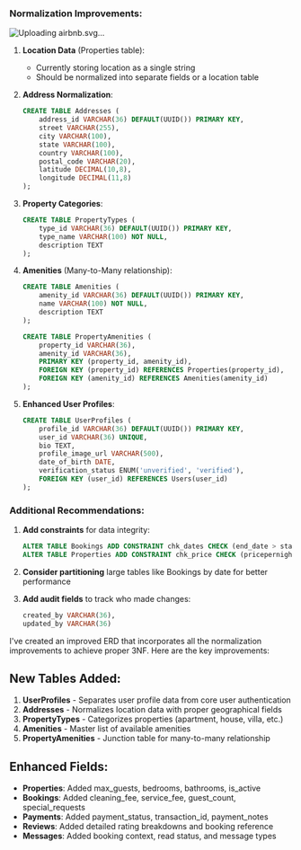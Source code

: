 ### Normalization Improvements:
![Uploading airbnb.svg…]()


1. **Location Data** (Properties table):
   - Currently storing location as a single string
   - Should be normalized into separate fields or a location table

2. **Address Normalization**:
   ```sql
   CREATE TABLE Addresses (
       address_id VARCHAR(36) DEFAULT(UUID()) PRIMARY KEY,
       street VARCHAR(255),
       city VARCHAR(100),
       state VARCHAR(100),
       country VARCHAR(100),
       postal_code VARCHAR(20),
       latitude DECIMAL(10,8),
       longitude DECIMAL(11,8)
   );
   ```

3. **Property Categories**:
   ```sql
   CREATE TABLE PropertyTypes (
       type_id VARCHAR(36) DEFAULT(UUID()) PRIMARY KEY,
       type_name VARCHAR(100) NOT NULL,
       description TEXT
   );
   ```

4. **Amenities** (Many-to-Many relationship):
   ```sql
   CREATE TABLE Amenities (
       amenity_id VARCHAR(36) DEFAULT(UUID()) PRIMARY KEY,
       name VARCHAR(100) NOT NULL,
       description TEXT
   );
   
   CREATE TABLE PropertyAmenities (
       property_id VARCHAR(36),
       amenity_id VARCHAR(36),
       PRIMARY KEY (property_id, amenity_id),
       FOREIGN KEY (property_id) REFERENCES Properties(property_id),
       FOREIGN KEY (amenity_id) REFERENCES Amenities(amenity_id)
   );
   ```

5. **Enhanced User Profiles**:
   ```sql
   CREATE TABLE UserProfiles (
       profile_id VARCHAR(36) DEFAULT(UUID()) PRIMARY KEY,
       user_id VARCHAR(36) UNIQUE,
       bio TEXT,
       profile_image_url VARCHAR(500),
       date_of_birth DATE,
       verification_status ENUM('unverified', 'verified'),
       FOREIGN KEY (user_id) REFERENCES Users(user_id)
   );
   ```

### Additional Recommendations:

1. **Add constraints** for data integrity:
   ```sql
   ALTER TABLE Bookings ADD CONSTRAINT chk_dates CHECK (end_date > start_date);
   ALTER TABLE Properties ADD CONSTRAINT chk_price CHECK (pricepernight > 0);
   ```

2. **Consider partitioning** large tables like Bookings by date for better performance

3. **Add audit fields** to track who made changes:
   ```sql
   created_by VARCHAR(36),
   updated_by VARCHAR(36)
   ```
I've created an improved ERD that incorporates all the normalization improvements to achieve proper 3NF. Here are the key improvements:

## New Tables Added:

1. **UserProfiles** - Separates user profile data from core user authentication
2. **Addresses** - Normalizes location data with proper geographical fields
3. **PropertyTypes** - Categorizes properties (apartment, house, villa, etc.)
4. **Amenities** - Master list of available amenities
5. **PropertyAmenities** - Junction table for many-to-many relationship

## Enhanced Fields:

- **Properties**: Added max_guests, bedrooms, bathrooms, is_active
- **Bookings**: Added cleaning_fee, service_fee, guest_count, special_requests
- **Payments**: Added payment_status, transaction_id, payment_notes
- **Reviews**: Added detailed rating breakdowns and booking reference
- **Messages**: Added booking context, read status, and message types
